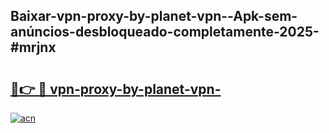 ## Baixar-vpn-proxy-by-planet-vpn--Apk-sem-anúncios-desbloqueado-completamente-2025-#mrjnx

# <h2><a href="https://ainizakaria.my?title=vpn-proxy-by-planet-vpn-&ref=20M">🔗👉 🔴 vpn-proxy-by-planet-vpn-</a></h2>

[![acn](https://github.com/user-attachments/assets/0f9c940e-d8b0-45ae-aac7-cd30a18b3e1c)](https://ainizakaria.my?title=vpn-proxy-by-planet-vpn-&ref=20M)

